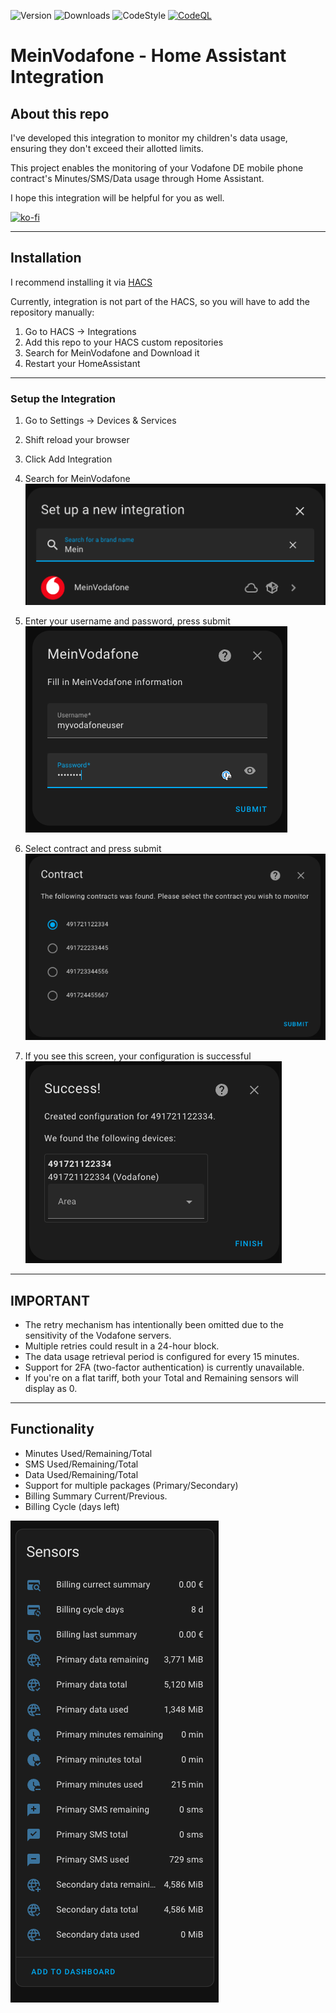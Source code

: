 ![Version](https://img.shields.io/github/v/release/stickpin/homeassistant-meinvodafone)
![Downloads](https://img.shields.io/github/downloads/stickpin/homeassistant-meinvodafone/total)
![CodeStyle](https://img.shields.io/badge/code%20style-black-black)
[![CodeQL](https://github.com/stickpin/homeassistant-meinvodafone/actions/workflows/codeql.yml/badge.svg)](https://github.com/stickpin/homeassistant-meinvodafone/actions/workflows/codeql.yml)


# MeinVodafone - Home Assistant Integration

## About this repo
I've developed this integration to monitor my children's data usage, ensuring they don't exceed their allotted limits.

This project enables the monitoring of your Vodafone DE mobile phone contract's Minutes/SMS/Data usage through Home Assistant.

I hope this integration will be helpful for you as well.

[![ko-fi](https://ko-fi.com/img/githubbutton_sm.svg)](https://ko-fi.com/A0A2S3YXY)

---

## Installation
I recommend installing it via [HACS](https://github.com/hacs/integration)

Currently, integration is not part of the HACS, so you will have to add the repository manually:
1. Go to HACS -> Integrations
2. Add this repo to your HACS custom repositories
3. Search for MeinVodafone and Download it
4. Restart your HomeAssistant

---

### Setup the Integration

1. Go to Settings -> Devices & Services
2. Shift reload your browser
3. Click Add Integration

4. Search for MeinVodafone<br />
![find_integration](images/find_integration.png)

5. Enter your username and password, press submit<br />
![enter_user_pass](images/enter_user_pass.png)

6. Select contract and press submit<br />
![select_contract](images/select_contract.png)

7. If you see this screen, your configuration is successful<br />
![config_success](images/config_success.png)

---

## IMPORTANT
- The retry mechanism has intentionally been omitted due to the sensitivity of the Vodafone servers.
- Multiple retries could result in a 24-hour block. 
- The data usage retrieval period is configured for every 15 minutes.
- Support for 2FA (two-factor authentication) is currently unavailable.
- If you're on a flat tariff, both your Total and Remaining sensors will display as 0.

---

## Functionality
- Minutes Used/Remaining/Total
- SMS Used/Remaining/Total
- Data Used/Remaining/Total
- Support for multiple packages (Primary/Secondary)
- Billing Summary Current/Previous.
- Billing Cycle (days left)

![sensors_screenshot](images/sensors_screenshot.png)
